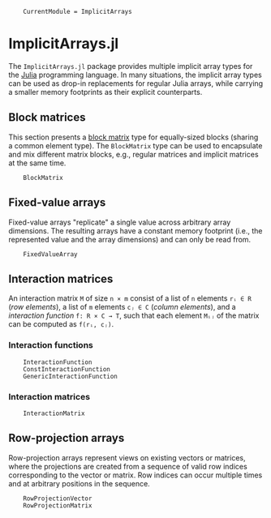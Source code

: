 ```@meta
    CurrentModule = ImplicitArrays
```
# ImplicitArrays.jl

The `ImplicitArrays.jl` package provides multiple implicit array types for the [Julia](https://julialang.org) programming language. In many situations, the implicit array types can be used as drop-in replacements for regular Julia arrays, while carrying a smaller memory footprints as their explicit counterparts.


## Block matrices

This section presents a [block matrix](https://en.wikipedia.org/wiki/Block_matrix) type for equally-sized blocks (sharing a common element type). The `BlockMatrix` type can be used to encapsulate and mix different matrix blocks, e.g., regular matrices and implicit matrices at the same time.

```@docs
    BlockMatrix
```


## Fixed-value arrays

Fixed-value arrays "replicate" a single value across arbitrary array dimensions. The resulting arrays have a constant memory footprint (i.e., the represented value and the array dimensions) and can only be read from.

```@docs
    FixedValueArray
```


## Interaction matrices

An interaction matrix `M` of size `n × m` consist of a list of `n` elements `rᵢ ∈ R` (*row elements*), a list of `m` elements `cⱼ ∈ C` (*column elements*), and a *interaction function* `f: R × C → T`, such that each element `Mᵢⱼ` of the matrix can be computed as `f(rᵢ, cⱼ)`.

### Interaction functions
```@docs
    InteractionFunction
    ConstInteractionFunction
    GenericInteractionFunction
```

### Interaction matrices
```@docs
    InteractionMatrix
```


## Row-projection arrays

Row-projection arrays represent views on existing vectors or matrices, where the projections are created from a sequence of valid row indices corresponding to the vector or matrix. Row indices can occur multiple times and at arbitrary positions in the sequence.

```@docs
    RowProjectionVector
    RowProjectionMatrix
```
